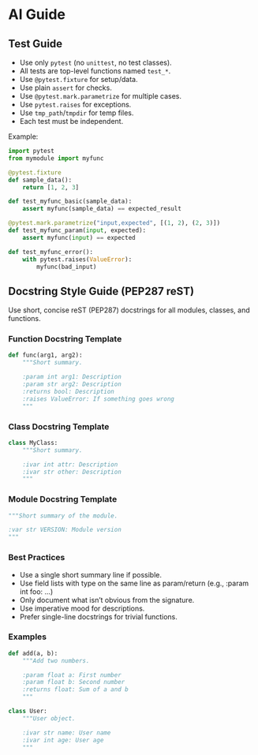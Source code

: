 
# AI Guide

## Test Guide

- Use only `pytest` (no `unittest`, no test classes).
- All tests are top-level functions named `test_*`.
- Use `@pytest.fixture` for setup/data.
- Use plain `assert` for checks.
- Use `@pytest.mark.parametrize` for multiple cases.
- Use `pytest.raises` for exceptions.
- Use `tmp_path`/`tmpdir` for temp files.
- Each test must be independent.

Example:
```python
import pytest
from mymodule import myfunc

@pytest.fixture
def sample_data():
    return [1, 2, 3]

def test_myfunc_basic(sample_data):
    assert myfunc(sample_data) == expected_result

@pytest.mark.parametrize("input,expected", [(1, 2), (2, 3)])
def test_myfunc_param(input, expected):
    assert myfunc(input) == expected

def test_myfunc_error():
    with pytest.raises(ValueError):
        myfunc(bad_input)
```

## Docstring Style Guide (PEP287 reST)

Use short, concise reST (PEP287) docstrings for all modules, classes, and functions.

### Function Docstring Template

```python
def func(arg1, arg2):
    """Short summary.

    :param int arg1: Description
    :param str arg2: Description
    :returns bool: Description
    :raises ValueError: If something goes wrong
    """
```

### Class Docstring Template

```python
class MyClass:
    """Short summary.

    :ivar int attr: Description
    :ivar str other: Description
    """
```

### Module Docstring Template

```python
"""Short summary of the module.

:var str VERSION: Module version
"""
```

### Best Practices

- Use a single short summary line if possible.
- Use field lists with type on the same line as param/return (e.g., :param int foo: ...)
- Only document what isn’t obvious from the signature.
- Use imperative mood for descriptions.
- Prefer single-line docstrings for trivial functions.

### Examples

```python
def add(a, b):
    """Add two numbers.

    :param float a: First number
    :param float b: Second number
    :returns float: Sum of a and b
    """

class User:
    """User object.

    :ivar str name: User name
    :ivar int age: User age
    """
```
